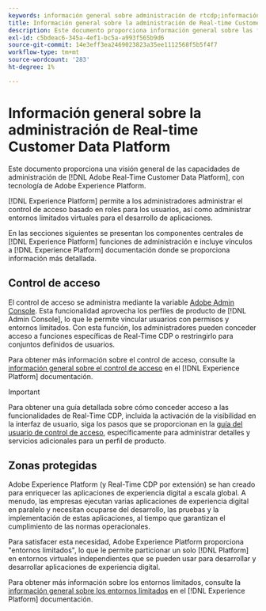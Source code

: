 ```yaml
---
keywords: información general sobre administración de rtcdp;información general sobre administración
title: Información general sobre la administración de Real-time Customer Data Platform
description: Este documento proporciona información general sobre las funciones de administración de Adobe Real-time Customer Data Platform, con tecnología de Adobe Experience Platform.
exl-id: c5bdeac6-345a-4ef1-bc5a-a993f565b9d6
source-git-commit: 14e3eff3ea2469023823a35ee1112568f5b5f4f7
workflow-type: tm+mt
source-wordcount: '283'
ht-degree: 1%

---
```


# Información general sobre la administración de Real-time Customer Data Platform

Este documento proporciona una visión general de las capacidades de administración de [!DNL Adobe Real-Time Customer Data Platform], con tecnología de Adobe Experience Platform.

[!DNL Experience Platform] permite a los administradores administrar el control de acceso basado en roles para los usuarios, así como administrar entornos limitados virtuales para el desarrollo de aplicaciones.

En las secciones siguientes se presentan los componentes centrales de [!DNL Experience Platform] funciones de administración e incluye vínculos a [!DNL Experience Platform] documentación donde se proporciona información más detallada.

## Control de acceso

El control de acceso se administra mediante la variable [Adobe Admin Console](https://adminconsole.adobe.com). Esta funcionalidad aprovecha los perfiles de producto de [!DNL Admin Console], lo que le permite vincular usuarios con permisos y entornos limitados. Con esta función, los administradores pueden conceder acceso a funciones específicas de Real-Time CDP o restringirlo para conjuntos definidos de usuarios.

Para obtener más información sobre el control de acceso, consulte la [información general sobre el control de acceso](../../access-control/home.md) en el [!DNL Experience Platform] documentación.

>[!IMPORTANT]
>
>Para obtener una guía detallada sobre cómo conceder acceso a las funcionalidades de Real-Time CDP, incluida la activación de la visibilidad en la interfaz de usuario, siga los pasos que se proporcionan en la [guía del usuario de control de acceso](../../access-control/ui/overview.md), específicamente para administrar detalles y servicios adicionales para un perfil de producto.

## Zonas protegidas

Adobe Experience Platform (y Real-Time CDP por extensión) se han creado para enriquecer las aplicaciones de experiencia digital a escala global. A menudo, las empresas ejecutan varias aplicaciones de experiencia digital en paralelo y necesitan ocuparse del desarrollo, las pruebas y la implementación de estas aplicaciones, al tiempo que garantizan el cumplimiento de las normas operacionales.

Para satisfacer esta necesidad, Adobe Experience Platform proporciona &quot;entornos limitados&quot;, lo que le permite particionar un solo [!DNL Platform] en entornos virtuales independientes que se pueden usar para desarrollar y desarrollar aplicaciones de experiencia digital.

Para obtener más información sobre los entornos limitados, consulte la [información general sobre los entornos limitados](../../sandboxes/home.md) en el [!DNL Experience Platform] documentación.

